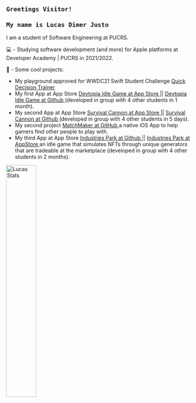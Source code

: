 ### <samp> Greetings Visitor!

### <samp> My name is Lucas Dimer Justo </samp>
I am a student of Software Engineering at PUCRS.


💻 - Studying software development (and more) for Apple platforms at Developer Academy | PUCRS in 2021/2022.

📱 - Some cool projects:
- My playground approved for WWDC21 Swift Student Challenge [ Quick Decision Trainer ](https://github.com/LucasJusto/QuickDecisionTrainer-WWDC21-ACCEPTED)
-  My first App at App Store [ Devtopia Idle Game at App Store ](https://apps.apple.com/br/app/devtopia-idle-game/id1568154053) || [ Devtopia Idle Game at Github ](https://github.com/LucasJusto/DevtopiaIdleGame) (developed in group with 4 other students in 1 month).
- My second App at App Store [ Survival Cannon at App Store ](https://apps.apple.com/br/app/survival-cannon/id1585687438?l=en)  ||  [ Survival Cannon at Github ](https://github.com/LucasJusto/SurvivalCannon) (developed in group with 4 other students in 5 days).
- My second project [ MatchMaker at GitHub ](https://github.com/LucasJusto/Matchmaker) a native iOS App to help gamers find other people to play with.
- My third App at App Store [ Industries Park at Github ](https://github.com/LucasJusto/Idle-Factory)  ||  [ Industries Park at AppStore ](https://apps.apple.com/br/app/industries-park/id1591707077) an idle game that simulates NFTs through unique generators that are tradeable at the marketplace (developed in group with 4 other students in 2 months).


[ <img align="center" src="https://github-readme-stats.vercel.app/api?username=LucasJusto&show_icons=true&theme=tokyonight" alt="Lucas Stats" width="40%" /> ](https://github.com/LucasJusto)
